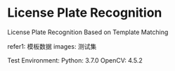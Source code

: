 # License Plate Recognition
License Plate Recognition Based on Template Matching

refer1: 模板数据
images: 测试集

Test Environment:
Python: 3.7.0 
OpenCV: 4.5.2